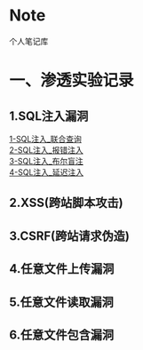 # Note
个人笔记库

# 一、渗透实验记录
## 1.SQL注入漏洞
 [1-SQL注入_联合查询](https://github.com/RainbowSea-MaiDang/Note/blob/main/ExperimentNode/SQL%E6%B3%A8%E5%85%A5/1-SQL%E6%B3%A8%E5%85%A5_%E8%81%94%E5%90%88%E6%9F%A5%E8%AF%A2.md)<br/>
 [2-SQL注入_报错注入](https://github.com/RainbowSea-MaiDang/Note/blob/main/ExperimentNode/SQL%E6%B3%A8%E5%85%A5/2-SQL%E6%B3%A8%E5%85%A5_%E6%8A%A5%E9%94%99%E6%B3%A8%E5%85%A5.md)<br/>
 [3-SQL注入_布尔盲注](https://github.com/RainbowSea-MaiDang/Note/blob/main/ExperimentNode/SQL%E6%B3%A8%E5%85%A5/3-SQL%E6%B3%A8%E5%85%A5_%E5%B8%83%E5%B0%94%E7%9B%B2%E6%B3%A8.md)<br/>
[4-SQL注入_延迟注入](https://github.com/RainbowSea-MaiDang/Note/blob/main/ExperimentNode/SQL%E6%B3%A8%E5%85%A5/4-SQL%E6%B3%A8%E5%85%A5_%E5%BB%B6%E8%BF%9F%E6%B3%A8%E5%85%A5.md)<br/>


## 2.XSS(跨站脚本攻击)


## 3.CSRF(跨站请求伪造)


## 4.任意文件上传漏洞

## 5.任意文件读取漏洞

## 6.任意文件包含漏洞



